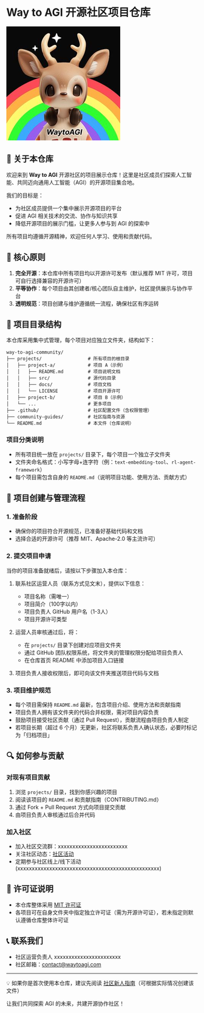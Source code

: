 # Way to AGI 开源社区项目仓库

![Way to AGI Logo](https://github.com/yiming1001/pub_community/blob/master/images/tos-cn-avt-0015_885af608737c059751b4dd0d8f23671a~c5_300x300.jpeg)

## 🌟 关于本仓库

欢迎来到 **Way to AGI** 开源社区的项目展示仓库！这里是社区成员们探索人工智能、共同迈向通用人工智能（AGI）的开源项目集合地。

我们的目标是：
- 为社区成员提供一个集中展示开源项目的平台
- 促进 AGI 相关技术的交流、协作与知识共享
- 降低开源项目的展示门槛，让更多人参与到 AGI 的探索中

所有项目均遵循开源精神，欢迎任何人学习、使用和贡献代码。


## 📜 核心原则

1. **完全开源**：本仓库中所有项目均以开源许可发布（默认推荐 MIT 许可，项目可自行选择兼容的开源许可）
2. **平等协作**：每个项目由其创建者/核心团队自主维护，社区提供展示与协作平台
3. **透明规范**：项目创建与维护遵循统一流程，确保社区有序运转


## 📂 项目目录结构

本仓库采用集中式管理，每个项目对应独立文件夹，结构如下：

```
way-to-agi-community/
├── projects/                 # 所有项目的根目录
│   ├── project-a/            # 项目 A（示例）
│   │   ├── README.md         # 项目说明文档
│   │   ├── src/              # 源代码目录
│   │   ├── docs/             # 项目文档
│   │   └── LICENSE           # 项目开源许可
│   ├── project-b/            # 项目 B（示例）
│   └── ...                   # 更多项目
├── .github/                  # 社区配置文件（含权限管理）
├── community-guides/         # 社区指南与资源
└── README.md                 # 本文件（仓库说明）
```

### 项目分类说明

- 所有项目统一放在 `projects/` 目录下，每个项目一个独立子文件夹
- 文件夹命名格式：小写字母+连字符（例：`text-embedding-tool`、`rl-agent-framework`）
- 每个项目需包含自身的 `README.md`（说明项目功能、使用方法、贡献方式）


## 📝 项目创建与管理流程

### 1. 准备阶段

- 确保你的项目符合开源规范，已准备好基础代码和文档
- 选择合适的开源许可（推荐 MIT、Apache-2.0 等主流许可）

### 2. 提交项目申请

当你的项目准备就绪后，请按以下步骤加入本仓库：

1. 联系社区运营人员（联系方式见文末），提供以下信息：
   - 项目名称（需唯一）
   - 项目简介（100字以内）
   - 项目负责人 GitHub 用户名（1-3人）
   - 项目开源许可类型

2. 运营人员审核通过后，将：
   - 在 `projects/` 目录下创建对应项目文件夹
   - 通过 GitHub 团队权限系统，将文件夹的管理权限分配给项目负责人
   - 在仓库首页 README 中添加项目入口链接

3. 项目负责人接收权限后，即可向该文件夹推送项目代码与文档


### 3. 项目维护规范

- 每个项目需保持 `README.md` 最新，包含项目介绍、使用方法和贡献指南
- 项目负责人拥有该文件夹的代码合并权限，需对项目内容负责
- 鼓励项目接受社区贡献（通过 Pull Request），贡献流程由项目负责人制定
- 若项目长期（超过 6 个月）无更新，社区将联系负责人确认状态，必要时标记为「归档项目」


## 🔍 如何参与贡献

### 对现有项目贡献

1. 浏览 `projects/` 目录，找到你感兴趣的项目
2. 阅读该项目的 `README.md` 和贡献指南（CONTRIBUTING.md）
3. 通过 Fork + Pull Request 方式向项目提交贡献
4. 由项目负责人审核通过后合并代码

### 加入社区

- 加入社区交流群：xxxxxxxxxxxxxxxxxxxxxxxx
- 关注社区动态：[社区活动](https://waytoagi.feishu.cn/wiki/QPe5w5g7UisbEkkow8XcDmOpn8e)
- 定期参与社区线上/线下活动(xxxxxxxxxxxxxxxxxxxxxxxxxxxxxxxxxxxxxxxxxxxxxxxxx)


## 📜 许可证说明

- 本仓库整体采用 [MIT 许可证](LICENSE)
- 各项目可在自身文件夹中指定独立许可证（需为开源许可证），若未指定则默认遵循仓库整体许可证


## 📞 联系我们

- 社区运营负责人 xxxxxxxxxxxxxxxxxxxxxxx
- 社区邮箱：contact@waytoagi.com


---

💡 如果你是首次使用本仓库，建议先阅读 [社区新人指南](community-guides/newcomer-guide.md)（可根据实际情况创建该文件）

让我们共同探索 AGI 的未来，共建开源协作社区！
